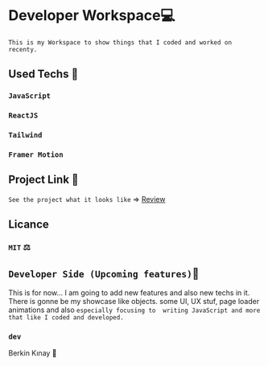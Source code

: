 # Developer Workspace💻
`This is my Workspace to show things that I coded and worked on recenty.`

## Used Techs 🥰

### `JavaScript`
### `ReactJS`
### `Tailwind`
### `Framer Motion`


## Project Link 🔭

`See the project what it looks like` => [Review](https://developer-workspace.vercel.app/)

## Licance
### `MIT` ⚖️

## `Developer Side (Upcoming features)`💫
This is for now... I am going to add new features and also new techs in it. There is gonne be my showcase like objects. some UI, UX stuf, page loader animations and also `especially focusing to  writing JavaScript and more that like I coded and developed. ` 

### `dev`
Berkin Kınay 👤
